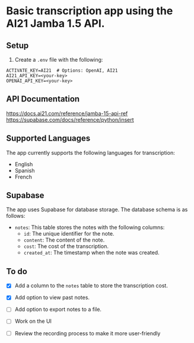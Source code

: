 # Basic transcription app using the AI21 Jamba 1.5 API.

## Setup

1. Create a `.env` file with the following:

```
ACTIVATE_KEY=AI21  # Options: OpenAI, AI21
AI21_API_KEY=<your-key>
OPENAI_API_KEY=<your-key>
```

## API Documentation
https://docs.ai21.com/reference/jamba-15-api-ref
https://supabase.com/docs/reference/python/insert


## Supported Languages

The app currently supports the following languages for transcription:

- English
- Spanish
- French

## Supabase

The app uses Supabase for database storage. The database schema is as follows:

- `notes`: This table stores the notes with the following columns:
  - `id`: The unique identifier for the note.
  - `content`: The content of the note.
  - `cost`: The cost of the transcription.
  - `created_at`: The timestamp when the note was created.

## To do

- [X] Add a column to the `notes` table to store the transcription cost.
- [X] Add option to view past notes.
- [ ] Add option to export notes to a file.
- [ ] Work on the UI
- [ ] Review the recording process to make it more user-friendly


